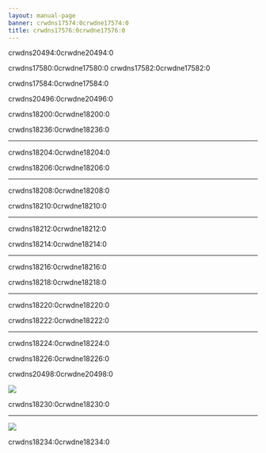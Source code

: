 ```yaml
---
layout: manual-page
banner: crwdns17574:0crwdne17574:0
title: crwdns17576:0crwdne17576:0
---
```


<div id="temporarily-disabled" class="section-title">crwdns20494:0crwdne20494:0</div>
<div class="section-body">
    <p>
        crwdns17580:0crwdne17580:0 crwdns17582:0crwdne17582:0
    </p>
    <p>
        crwdns17584:0crwdne17584:0
    </p>
</div>

<div id="button-controls" class="section-title">crwdns20496:0crwdne20496:0</div>
<div class="section-body">
    <div class="button-action-group">
        <p class="button-action button">crwdns18200:0crwdne18200:0</p>
        <p class="button-action-text">crwdns18236:0crwdne18236:0</p>
    </div>
    <hr>
    <div class="button-action-group">
        <p class="button-action button">crwdns18204:0crwdne18204:0</p>
        <p class="button-action-text">crwdns18206:0crwdne18206:0</p>
    </div>
    <hr>
    <div class="button-action-group">
        <p class="button-action button">crwdns18208:0crwdne18208:0</p>
        <p class="button-action-text">crwdns18210:0crwdne18210:0</p>
    </div>
    <hr>
    <div class="button-action-group">
        <p class="button-action button">crwdns18212:0crwdne18212:0</p>
        <p class="button-action-text">crwdns18214:0crwdne18214:0</p>
    </div>
    <hr>
    <div class="button-action-group">
        <p class="button-action button">crwdns18216:0crwdne18216:0</p>
        <p class="button-action-text">crwdns18218:0crwdne18218:0</p>
    </div>
    <hr>
    <div class="button-action-group">
        <p class="button-action">crwdns18220:0crwdne18220:0</p>
        <p class="button-action-text">crwdns18222:0crwdne18222:0</p>
    </div>
    <hr>
    <div class="button-action-group">
        <p class="button-action">crwdns18224:0crwdne18224:0</p>
        <p class="button-action-text">crwdns18226:0crwdne18226:0</p>
    </div>
</div>

<div id="touch-controls" class="section-title">crwdns20498:0crwdne20498:0</div>
<div class="section-body">
    <div class="button-action-group">
        <p class="button-action"><img src="crwdns18228:0crwdne18228:0"></p>
        <p class="button-action-text">crwdns18230:0crwdne18230:0</p>
    </div>
    <hr>
    <div class="button-action-group">
        <p class="button-action"><img src="crwdns18232:0crwdne18232:0"></p>
        <p class="button-action-text">crwdns18234:0crwdne18234:0</p>
    </div>
</div>
